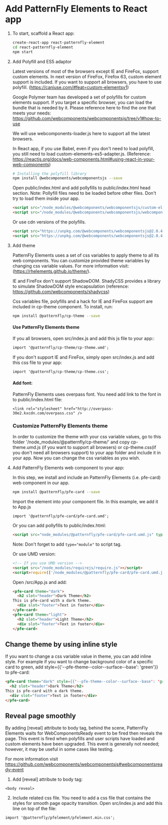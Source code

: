 # Add PatternFly Elements to React app

1. To start, scaffold a React app:

    ```bash
    create-react-app react-patternfly-element
    cd react-patternfly-element
    npm start
    ```

2. Add Polyfill and ES5 adaptor

    Latest versions of most of the browsers except IE and FireFox, support custom elements. In next version of FireFox, Firefox  63, custom element support is included. If you want to support all browsers, you have to use polyfill. (https://caniuse.com/#feat=custom-elementsv1)

    Google Polymer team has developed a set of polyfills for custom elements support. If you target a specific browser, you can load the bundle that is needed by it. Please reference here to find the one that meets your needs: https://github.com/webcomponents/webcomponentsjs/tree/v1#how-to-use

    We will use webcomponents-loader.js here to support all the latest browsers.

    In React app, if you use Babel, even if you don't need to load polyfill, you still need to load custom-elements-es5-adapter.js. (Reference: https://reactjs.org/docs/web-components.html#using-react-in-your-web-components)

    ```bash
    # Installing the polyfill library
    npm install @webcomponents/webcomponentsjs --save
    ```

    Open public/index.html and add pollyfills to public/index.html head section.
    Note: Pollyfill files need to be loaded before other files. Don't try to load them inside your app.

    ```html
    <script src="/node_modules/@webcomponents/webcomponentsjs/custom-elements-es5-adapter.js"></script>
    <script src="/node_modules/@webcomponents/webcomponentsjs/webcomponents-loader.js"></script>
    ```

    Or use cdn versions of the polyfills.

    ```html
    <script src="https://unpkg.com/@webcomponents/webcomponentsjs@2.0.4/webcomponents-loader.js"></script>
    <script src="https://unpkg.com/@webcomponents/webcomponentsjs@2.0.4/custom-elements-es5-adapter.js"></script>
    ```

3. Add theme

    PatternFly Elements uses a set of css variables to apply theme to all its web components. You can customize provided theme variables by changing css variable values. For more information visit: (https://rhelements.github.io/theme/).

    IE and FireFox don't support ShadowDOM. ShadyCSS provides a library to simulate ShadowDOM style encapsulation (reference: https://github.com/webcomponents/shadycss)

    Css variables file, polyfills and a hack for IE and FireFox support are included in cp-theme component. To install, run:

    ```bash
    npm install @patternfly/cp-theme --save
    ```

    #### Use PatternFly Elements theme

    If you all browsers, open src/index.js and add this js file to your app::
    ```html
    import '@patternfly/cp-theme/cp-theme.umd';
    ```

    If you don't support IE and FireFox, simply open src/index.js and add this css file to your app:
    ```html
    import '@patternfly/cp-theme/cp-theme.css';
    ```

    #### Add font:
    PatternFly Elements uses overpass font. You need add link to the font in to public/index.html file:

    ```
    <link rel="stylesheet" href="http://overpass-30e2.kxcdn.com/overpass.css" />
    ```

    ### Customize PatternFly Elements theme
    In order to customize the theme with your css variable values, go to this folder
    '/node_modules/@patternfly/cp-theme/' and copy cp-theme.umd.js (if you want to support all browsers) or cp-theme.css(if you don't need all browsers support) to your app folder and include it in your app. Now you can change the css variables as you wish.


4. Add PatternFly Elements web component to your app:

    In this step, we install and include an PatternFly Elements (i.e. pfe-card) web component in our app.

    ```bash
    npm install @patternfly/pfe-card --save
    ```

    Import the element into your component file. In this example, we add it to App.js

    ```
    import '@patternfly/pfe-card/pfe-card.umd';
    ```

    Or you can add pollyfills to public/index.html:
    ```html
    <script src="node_modules/@patternfly/pfe-card/pfe-card.umd.js" type="module"></script>
    ```
    Note: Don't forget to add `type="module"` to script tag.

    Or use UMD version:

    ```html
    <!-- If you use UMD version -->
    <script src="/node_modules/requirejs/require.js"></script>
    <script>require(['/node_modules/@patternfly/pfe-card/pfe-card.umd.js'])</script>
    ```

    Open /src/App.js and add:

    ```html
    <pfe-card theme="dark">
      <h2 slot="header">Dark Theme</h2>
    This is pfe-card with a dark theme.
      <div slot="footer">Text in footer</div>
    </pfe-card>
    <pfe-card theme="light">
      <h2 slot="header">Light Theme</h2>
      <div slot="footer">Text in footer</div>
    </pfe-card>
    ```

## Change theme by using inline style

  If you want to change a css variable value in theme, you can add inline style. For example if you want to change background color of a specific card to green, add style={{'--pfe-theme--color--surface--base': 'green'}} to pfe-card:

  ```html
  <pfe-card theme="dark" style={{'--pfe-theme--color--surface--base': 'green'}}>
    <h2 slot="header">Dark Theme</h2>
  This is pfe-card with a dark theme.
    <div slot="footer">Text in footer</div>
  </pfe-card>
  ```

## Reveal page smoothly

By adding [reveal] attribute to body tag, behind the scene, PatternFly Elements waits for WebComponentsReady event to be fired then reveals the page. This event is fired when polyfills and user scripts have loaded and custom elements have been upgraded. This event is generally not needed; however, it may be useful in some cases like testing.

For more information visit https://github.com/webcomponents/webcomponentsjs#webcomponentsready-event

1. Add [reveal] attribute to body tag:

  `<body reveal>`

2. Include related css file.
  You need to add a css file that contains the styles for smooth page opacity transition. Open src/index.js and add this line on top of the file:
  ```
  import '@patternfly/pfelement/pfelement.min.css';
  ```
